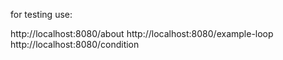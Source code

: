 for testing use:

http://localhost:8080/about
http://localhost:8080/example-loop
http://localhost:8080/condition